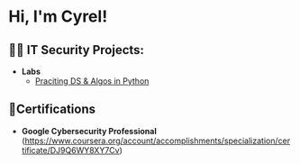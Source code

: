 
<h1>Hi, I'm Cyrel! </h1>

<h2>👨‍💻 IT Security Projects:</h2>

- <b>Labs</b>
  - [Praciting DS & Algos in Python](https://github.com/joshmadakor1/Algorithms-Practice)

<h2> 📜Certifications</h2>

 - <b>Google Cybersecurity Professional </b> (https://www.coursera.org/account/accomplishments/specialization/certificate/DJ9Q6WY8XY7Cv)



<!--
**joshmadakor1/joshmadakor1** is a ✨ _special_ ✨ repository because its `README.md` (this file) appears on your GitHub profile.

Here are some ideas to get you started:

- 🔭 I’m currently working on ...
- 🌱 I’m currently learning ...
- 👯 I’m looking to collaborate on ...
- 🤔 I’m looking for help with ...
- 💬 Ask me about ...
- 📫 How to reach me: ...
- 😄 Pronouns: ...
- ⚡ Fun fact: ...
-->
